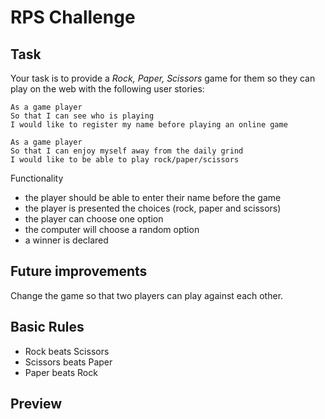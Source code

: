 # RPS Challenge

Task
----
Your task is to provide a _Rock, Paper, Scissors_ game for them so they can play on the web with the following user stories:

```
As a game player
So that I can see who is playing
I would like to register my name before playing an online game

As a game player
So that I can enjoy myself away from the daily grind
I would like to be able to play rock/paper/scissors
```

Functionality
- the player should be able to enter their name before the game
- the player is presented the choices (rock, paper and scissors)
- the player can choose one option
- the computer will choose a random option
- a winner is declared

## Future improvements

Change the game so that two players can play against each other.

## Basic Rules

- Rock beats Scissors
- Scissors beats Paper
- Paper beats Rock

## Preview
